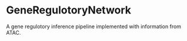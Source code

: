 # GeneRegulotoryNetwork
A gene regulotory inference pipeline implemented with information from ATAC.


